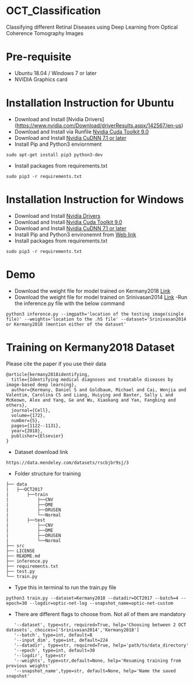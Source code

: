 # OCT_Classification
Classifying different Retinal Diseases using Deep Learning from Optical Coherence Tomography Images

# Pre-requisite
- Ubuntu 18.04 / Windows 7 or later
- NVIDIA Graphics card

# Installation Instruction for Ubuntu
- Download and Install [Nvidia Drivers] (https://www.nvidia.com/Download/driverResults.aspx/142567/en-us)
- Download and Install via Runfile [Nvidia Cuda Toolkit 9.0](https://developer.nvidia.com/cuda-90-download-archive?target_os=Linux&target_arch=x86_64&target_distro=Ubuntu&target_version=1604&target_type=runfilelocal)
- Download and Install [Nvidia CuDNN 7.1 or later](https://developer.nvidia.com/rdp/cudnn-archive)
- Install Pip and Python3 enviornment
```
sudo apt-get install pip3 python3-dev
```
- Install  packages from requirements.txt
```
sudo pip3 -r requirements.txt
```
# Installation Instruction for Windows
- Download and Install [Nvidia Drivers](https://www.nvidia.com/download/driverResults.aspx/130631/en-us)
- Download and Install [Nvidia Cuda Toolkit 9.0](https://developer.nvidia.com/cuda-90-download-archive?target_os=Windows&target_arch=x86_64&target_version=7&target_type=exelocal)
- Download and Install [Nvidia CuDNN 7.1 or later](https://developer.nvidia.com/rdp/cudnn-archive)
- Install Pip and Python3 environemnt from [Web link](https://www.python.org/downloads/windows/)
- Install packages from requirements.txt
```
sudo pip3 -r requirements.txt
```

# Demo
- Download the weight file for model trained on Kermany2018 [Link](https://drive.google.com/open?id=1hMcRr4DscTGCskVdy5s4ANIBJ6sZN4yz)
- Download the weight file for model trained on Srinivasan2014 [Link](https://drive.google.com/open?id=1hf-J8uzeDk6tn4AS2iMKfm1p4j18LbKn)
-Run the inference.py file with the below command
```
python3 inference.py --imgpath='location of the testing image(single file)' --weights='location to the .h5 file' --dataset='Srinivasan2014 or Kermany2018 (mention either of the dataset'
```

# Training on Kermany2018 Dataset

Please cite the paper if you use their data
```
@article{kermany2018identifying,
  title={Identifying medical diagnoses and treatable diseases by image-based deep learning},
  author={Kermany, Daniel S and Goldbaum, Michael and Cai, Wenjia and Valentim, Carolina CS and Liang, Huiying and Baxter, Sally L and McKeown, Alex and Yang, Ge and Wu, Xiaokang and Yan, Fangbing and others},
  journal={Cell},
  volume={172},
  number={5},
  pages={1122--1131},
  year={2018},
  publisher={Elsevier}
}
```

- Dataset download link 
```
https://data.mendeley.com/datasets/rscbjbr9sj/3
```

- Folder structure for training
```
├── data
|   ├──OCT2017
|       ├──train
|           ├──CNV
|           ├──DME
|           ├──DRUSEN
|           └──Normal
|       ├──test
|           ├──CNV
|           ├──DME
|           ├──DRUSEN
|           └──Normal
├── src
├── LICENSE
├── README.md
├── inference.py
├── requirements.txt
├── test.py
└── train.py
```
- Type this in terminal to run the train.py file
```
python3 train.py --dataset=Kermany2018 --datadir=OCT2017 --batch=4 --epoch=30 --logdir=optic-net-log --snapshot_name=optic-net-custom
```
- There are different flags to choose from. Not all of them are mandatory

```
   '--dataset', type=str, required=True, help='Choosing between 2 OCT datasets', choices=['Srinivasan2014','Kermany2018']
   '--batch', type=int, default=8
   '--input_dim', type=int, default=224
   '--datadir', type=str, required=True, help='path/to/data_directory'
   '--epoch', type=int, default=30
   '--logdir', type=str
   '--weights', type=str,default=None, help='Resuming training from previous weights'
   '--snapshot_name',type=str, default=None, help='Name the saved snapshot'
```
